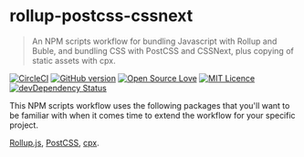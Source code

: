 # rollup-postcss-cssnext

> An NPM scripts workflow for bundling Javascript with Rollup and Buble, and bundling CSS with PostCSS and CSSNext, plus copying of static assets with cpx.

[![CircleCI](https://circleci.com/gh/steven-klein/rollup-postcss-cssnext.svg?style=svg)](https://circleci.com/gh/steven-klein/rollup-postcss-cssnext)
[![GitHub version](https://badge.fury.io/gh/steven-klein%2Frollup-postcss-cssnext.svg)](https://badge.fury.io/gh/steven-klein%2Frollup-postcss-cssnext)
[![Open Source Love](https://badges.frapsoft.com/os/v2/open-source.svg?v=103)](https://github.com/ellerbrock/open-source-badges/)
[![MIT Licence](https://badges.frapsoft.com/os/mit/mit.svg?v=103)](https://opensource.org/licenses/mit-license.php)
[![devDependency Status](https://david-dm.org/steven-klein/rollup-postcss-cssnext/dev-status.svg)](https://david-dm.org/steven-klein/rollup-postcss-cssnext?type=dev)

This NPM scripts workflow uses the following packages that you'll want to be familiar with when it comes time to extend the workflow for your specific project.

[Rollup.js](http://rollupjs.org/), [PostCSS](http://postcss.org/), [cpx](https://www.npmjs.com/package/cpx).
